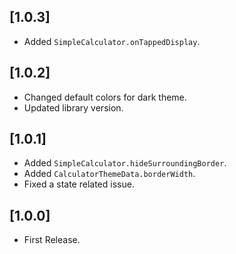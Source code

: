 ## [1.0.3]
- Added `SimpleCalculator.onTappedDisplay`.

## [1.0.2]
- Changed default colors for dark theme.
- Updated library version.

## [1.0.1]
- Added `SimpleCalculator.hideSurroundingBorder`.
- Added `CalculatorThemeData.borderWidth`.
- Fixed a state related issue.

## [1.0.0]
- First Release.

